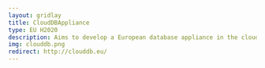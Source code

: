 ```yaml
---
layout: gridlay
title: CloudDBAppliance
type: EU H2020
description: Aims to develop a European database appliance in the cloud to provide a Database as a Service with predictable performance, robustness, and comparable reliability to mainframes in private cluster architectures
img: clouddb.png
redirect: http://clouddb.eu/
---
```


